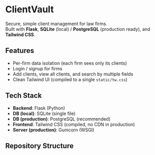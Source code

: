 # ClientVault

Secure, simple client management for law firms.  
Built with **Flask**, **SQLite** (local) / **PostgreSQL** (production ready), and **Tailwind CSS**.

## Features
- Per-firm data isolation (each firm sees only its clients)
- Login / signup for firms
- Add clients, view all clients, and search by multiple fields
- Clean Tailwind UI (compiled to a single `static/tw.css`)

## Tech Stack
- **Backend**: Flask (Python)
- **DB (local)**: SQLite (single file)
- **DB (production)**: PostgreSQL (recommended)
- **Frontend**: Tailwind CSS (compiled, no CDN in production)
- **Server (production)**: Gunicorn (WSGI)

## Repository Structure
